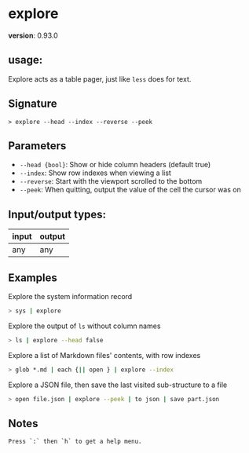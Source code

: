 # explore

**version**: 0.93.0

## **usage**:

Explore acts as a table pager, just like `less` does for text.

## Signature

`> explore --head --index --reverse --peek`

## Parameters

- `--head {bool}`: Show or hide column headers (default true)
- `--index`: Show row indexes when viewing a list
- `--reverse`: Start with the viewport scrolled to the bottom
- `--peek`: When quitting, output the value of the cell the cursor was on

## Input/output types:

| input | output |
| ----- | ------ |
| any   | any    |

## Examples

Explore the system information record

```bash
> sys | explore
```

Explore the output of `ls` without column names

```bash
> ls | explore --head false
```

Explore a list of Markdown files' contents, with row indexes

```bash
> glob *.md | each {|| open } | explore --index
```

Explore a JSON file, then save the last visited sub-structure to a file

```bash
> open file.json | explore --peek | to json | save part.json
```

## Notes

```text
Press `:` then `h` to get a help menu.
```
